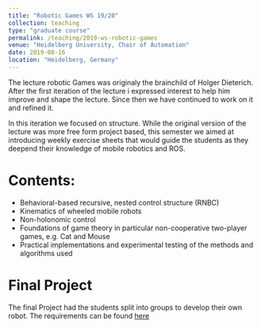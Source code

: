 ```yaml
---
title: "Robotic Games WS 19/20"
collection: teaching
type: "graduate course"
permalink: /teaching/2019-ws-robotic-games
venue: "Heidelberg University, Chair of Automation"
date: 2019-08-16
location: "Heidelberg, Germany"
---
```


The lecture robotic Games was originaly the brainchild of Holger Dieterich.
After the first iteration of the lecture i expressed interest to help him improve and shape the lecture.
Since then we have continued to work on it and refined it.

In this iteration we focused on structure.
While the original version of the lecture was more free form project based, this semester we aimed at introducing weekly exercise sheets that would guide the students as they deepend their knowledge of mobile robotics and ROS.



Contents:
======
* Behavioral-based recursive, nested control structure (RNBC)
* Kinematics of wheeled mobile robots
* Non-holonomic control
* Foundations of game theory in particular non-cooperative two-player games, e.g.
Cat and Mouse
* Practical implementations and experimental testing of the methods and
algorithms used


Final Project
======
The final Project had the students split into groups to develop their own robot.
The requirements can be found [here](https://github.com/liquidcronos/liquidcronos.github.io/blob/master/files/aufgabenstellung_rg_ws1920.pdf)
